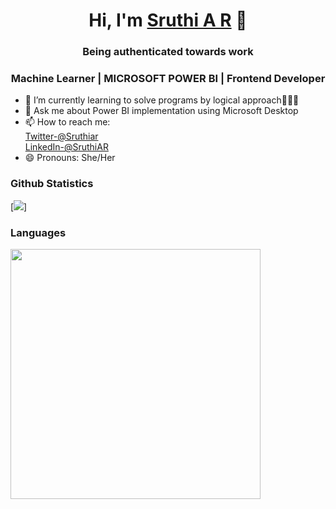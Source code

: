 <h1 align="center">Hi, I'm <a href ="https://www.linkedin.com/in/sruthi-a-r-932740200">Sruthi A R</a> 👋</h1>
<h3 align="center">Being authenticated towards work</h3>
<h3 align="center"> Machine Learner | MICROSOFT POWER BI | Frontend Developer </h3>


- 🌱 I’m currently learning to solve programs by logical approach👩🏻‍💻
- 💬 Ask me about Power BI implementation using Microsoft Desktop
- 📫 How to reach me: <br>[Twitter-@Sruthiar](https://twitter.com/Sruthiar?s=08)<br>
               [LinkedIn-@SruthiAR](https://www.linkedin.com/in/sruthi-a-r-932740200)
- 😄 Pronouns: She/Her


### Github Statistics
[<img src="https://github-readme-stats.vercel.app/api?username=SruthiGIT-cloud&&show_icons=true&title_color=ffffff&icon_color=bb2acf&text_color=FFFFFF&bg_color=151515"/>]

### Languages

[<img src="https://github-readme-stats.vercel.app/api/top-langs/?username=SruthiGIT-cloud&langs_count=8&layout=compact" width="400"/>](https://github-readme-stats.vercel.app/api/top-langs/?username=SruthiGIT-cloud&langs_count=8&layout=compact)

